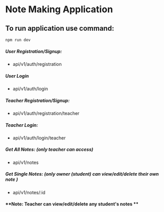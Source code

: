 # Note Making Application

## To run application use command:
`npm run dev`

##### User Registration/Signup:
* api/v1/auth/registration

##### User Login
* api/v1/auth/login

##### Teacher Registration/Signup:
* api/v1/auth/registration/teacher

##### Teacher Login: 
* api/v1/auth/login/teacher

##### Get All Notes: (only teacher can access)
* api/v1/notes

##### Get Single Notes: (only owner (student) can view/edit/delete their own note )
* api/v1/notes/:id

#### **Note: Teacher can view/edit/delete any student's notes **